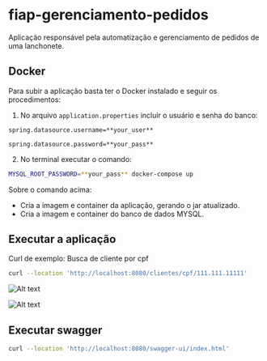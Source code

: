 # fiap-gerenciamento-pedidos

Aplicação responsável pela automatização e gerenciamento de pedidos de uma lanchonete.

## Docker
Para subir a aplicação basta ter o Docker instalado e seguir os procedimentos:
1. No arquivo `application.properties` incluir o usuário e senha do banco:

`spring.datasource.username=**your_user**`

`spring.datasource.password=**your_pass**`

2. No terminal executar o comando:
```sh
MYSQL_ROOT_PASSWORD=**your_pass** docker-compose up
```
Sobre o comando acima:
- Cria a imagem e container da aplicação, gerando o jar atualizado.
- Cria a imagem e container do banco de dados MYSQL.

## Executar a aplicação

Curl de exemplo: Busca de cliente por cpf
```sh
curl --location 'http://localhost:8080/clientes/cpf/111.111.11111'
```

  ![Alt text](https://github.com/Everton91Almeida/fiap-gerenciamento-pedidos/blob/develop/docs/assets/Exemplo_imagem_banco.png?raw=true)
  
  ![Alt text](https://github.com/Everton91Almeida/fiap-gerenciamento-pedidos/blob/develop/docs/assets/Exemplo_imagem_endpoint.png?raw=true)

## Executar swagger
```sh
curl --location 'http://localhost:8080/swagger-ui/index.html'
```
